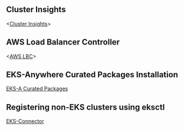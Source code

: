 ## Cluster Insights
<[Cluster Insights](https://docs.aws.amazon.com/eks/latest/userguide/cluster-insights.html)>

## AWS Load Balancer Controller
<[AWS LBC](https://docs.aws.amazon.com/eks/latest/userguide/lbc-helm.html)>

## EKS-Anywhere Curated Packages Installation
[EKS-A Curated Packages](https://anywhere.eks.amazonaws.com/docs/packages/prereq/)

## Registering non-EKS clusters using eksctl
[EKS-Connector](https://eksctl.io/usage/eks-connector/)

